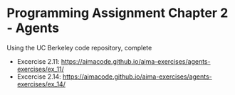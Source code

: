 # Programming Assignment Chapter 2 - Agents

Using the UC Berkeley code repository, complete

- Excercise 2.11: https://aimacode.github.io/aima-exercises/agents-exercises/ex_11/
- Excercise 2.14: https://aimacode.github.io/aima-exercises/agents-exercises/ex_14/
